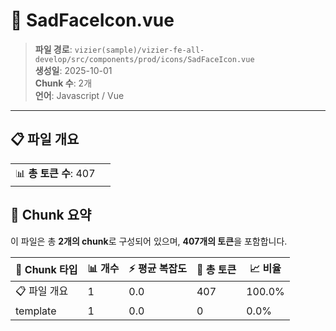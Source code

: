 # 📄 SadFaceIcon.vue

> **파일 경로**: `vizier(sample)/vizier-fe-all-develop/src/components/prod/icons/SadFaceIcon.vue`  
> **생성일**: 2025-10-01  
> **Chunk 수**: 2개  
> **언어**: Javascript / Vue
---


## 📋 파일 개요

| | |
|--|--|
| 📊 **총 토큰 수**: 407 |  |






## 🧩 Chunk 요약

이 파일은 총 **2개의 chunk**로 구성되어 있으며, **407개의 토큰**을 포함합니다.

| 🧩 Chunk 타입 | 📊 개수 | ⚡ 평균 복잡도 | 📝 총 토큰 | 📈 비율 |
|---------------|--------|-------------|----------|--------|
| 📋 파일 개요 | 1 | 0.0 | 407 | 100.0% |
| template | 1 | 0.0 | 0 | 0.0% |


